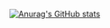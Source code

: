 [![Anurag's GitHub stats](https://github-readme-stats.vercel.app/api?username=Duuckjing&show_icons=true&theme=transparent)](https://github.com/anuraghazra/github-readme-stats)
